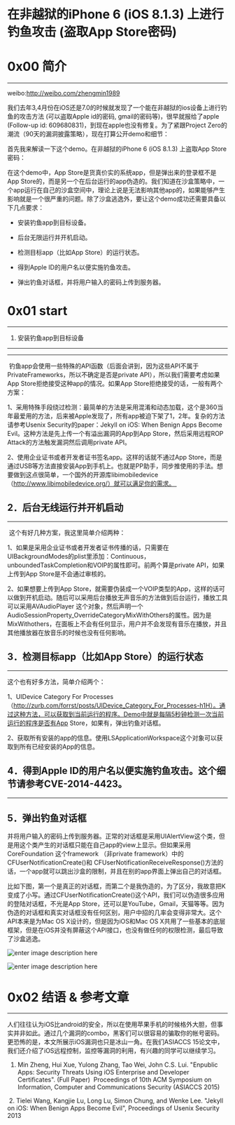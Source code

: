 # 在非越狱的iPhone 6 (iOS 8.1.3) 上进行钓鱼攻击 (盗取App Store密码)

0x00 简介
=======

* * *

weibo:http://weibo.com/zhengmin1989

我们去年3,4月份在iOS还是7.0的时候就发现了一个能在非越狱的ios设备上进行钓鱼的攻击方法 (可以盗取Apple id的密码, gmail的密码等)，很早就报给了apple (Follow-up id: 609680831)，到现在apple也没有修复。为了紧跟Project Zero的潮流（90天的漏洞披露策略），现在打算公开demo和细节：   

首先我来解读一下这个demo。在非越狱的iPhone 6 (iOS 8.1.3) 上盗取App Store密码： 

在这个demo中，App Store是货真价实的系统app，但是弹出来的登录框不是App Store的，而是另一个在后台运行的app伪造的。我们知道在沙盒策略中，一个app运行在自己的沙盒空间中，理论上说是无法影响其他app的，如果能够产生影响就是一个很严重的问题。除了沙盒逃逸外，要让这个demo成功还需要具备以下几点要求：

*   安装钓鱼app到目标设备。
    
*   后台无限运行并开机启动。
    
*   检测目标app（比如App Store）的运行状态。
    
*   得到Apple ID的用户名以便实施钓鱼攻击。
    
*   弹出钓鱼对话框，并将用户输入的密码上传到服务器。 
    

0x01 start
==========

* * *

1. 安装钓鱼app到目标设备
---------------

* * *

 钓鱼app会使用一些特殊的API函数（后面会讲到，因为这些API不属于PrivateFrameworks，所以不确定是否是private API），所以我们需要考虑如果App Store拒绝接受这种app的情况。如果App Store拒绝接受的话，一般有两个方案：

1、采用特殊手段绕过检测：最简单的方法是采用混淆和动态加载，这个是360当年最爱用的方法，后来被Apple发现了，所有app被迫下架了1，2年。复杂的方法请参考Usenix Security的paper：Jekyll on iOS: When Benign Apps Become Evil。这种方法是先上传一个有溢出漏洞的App到App Store，然后采用远程ROP Attack的方法触发漏洞然后调用private API。

2、使用企业证书或者开发者证书签名app。这样的话就不通过App Store，而是通过USB等方法直接安装App到手机上。也就是PP助手，同步推使用的手法。想要做到这点很简单，一个国外的开源库libimobiledevice（http://www.libimobiledevice.org/）就可以满足你的需求。 

2．后台无线运行并开机启动
-------------

* * *

 这个有好几种方案，我这里简单介绍两种：

1、如果是采用企业证书或者开发者证书传播的话，只需要在UIBackgroundModes的plist里添加：Continuous，unboundedTaskCompletion和VOIP的属性即可。前两个算是private API，如果上传到App Store是不会通过审核的。

2、如果想要上传到App Store，就需要伪装成一个VOIP类型的App，这样的话可以做到开机启动。随后可以采用后台播放无声音乐的方法做到后台运行，播放工具可以采用AVAudioPlayer 这个对象，然后声明一个AudioSessionProperty_OverrideCategoryMixWithOthers的属性。因为是MixWithothers，在面板上不会有任何显示，用户并不会发现有音乐在播放，并且其他播放器在放音乐的时候也没有任何影响。  

3．检测目标app（比如App Store）的运行状态
---------------------------

* * *

这个也有好多方法，简单介绍两个：

1、UIDevice Category For Processes （http://zurb.com/forrst/posts/UIDevice_Category_For_Processes-h1H）。通过这种方法，可以获取到当前运行的程序。Demo中就是每隔5秒钟检测一次当前运行的程序是否有App Store，如果有，弹出钓鱼对话框。

2、获取所有安装的app的信息。使用LSApplicationWorkspace这个对象可以获取到所有已经安装的App的信息。 

4．得到Apple ID的用户名以便实施钓鱼攻击。这个细节请参考CVE-2014-4423。 
-----------------------------------------------

* * *

5．弹出钓鱼对话框
---------

并将用户输入的密码上传到服务器。正常的对话框是采用UIAlertView这个类，但是用这个类产生的对话框只能在自己app的view上显示。但如果采用CoreFoundation 这个framework （非private framework）中的CFUserNotificationCreate()和 CFUserNotificationReceiveResponse()方法的话，一个app就可以跳出沙盒的限制，并且在别的app界面上弹出自己的对话框。

比如下图，第一个是真正的对话框，而第二个是我伪造的，为了区分，我故意把K变成了小写。通过CFUserNotificationCreate()这个API，我们可以伪造很多应用的登陆对话框，不光是App Store，还可以是YouTube，Gmail，天猫等等。因为伪造的对话框和真实对话框没有任何区别，用户中招的几率会变得非常大。这个API本来是为Mac OS X设计的，但是因为iOS和Mac OS X共用了一些基本的底层框架，但是在iOS并没有屏蔽这个API接口，也没有做任何的权限检测，最后导致了沙盒逃逸。 

![enter image description here](http://drops.javaweb.org/uploads/images/7b6830cc93207f56d7da48a568e46d048c0acb15.jpg)

![enter image description here](http://drops.javaweb.org/uploads/images/0d11fbb1a2163a18f26685ee7425c52c701db444.jpg)

0x02 结语 & 参考文章
==============

* * *

人们往往认为iOS比android的安全，所以在使用苹果手机的时候格外大胆，但事实并非如此。通过几个漏洞的combo，黑客们可以很容易的骗取你的帐号密码。更恐怖的是，本文所展示iOS漏洞也只是冰山一角。在我们ASIACCS 15论文中，我们还介绍了iOS远程控制，监控等漏洞的利用，有兴趣的同学可以继续学习。

1.  Min Zheng, Hui Xue, Yulong Zhang, Tao Wei, John C.S. Lui. "Enpublic Apps: Security Threats Using iOS Enterprise and Developer Certificates". (Full Paper)  Proceedings of 10th ACM Symposium on Information, Computer and Communications Security (ASIACCS 2015)

 2. Tielei Wang, Kangjie Lu, Long Lu, Simon Chung, and Wenke Lee. "Jekyll on iOS: When Benign Apps Become Evil", Proceedings of Usenix Security 2013